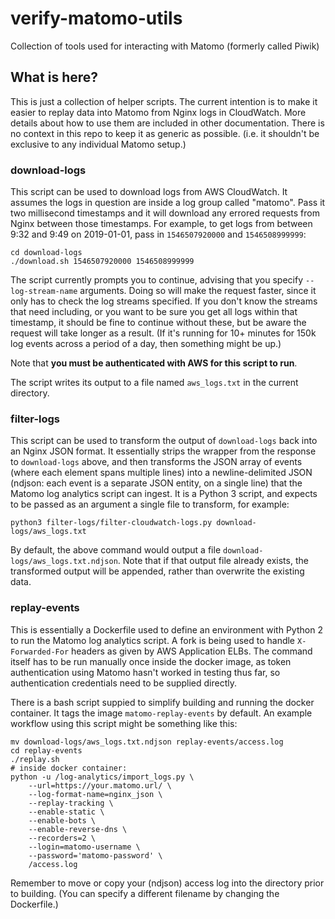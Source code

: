 # verify-matomo-utils

Collection of tools used for interacting with Matomo (formerly called Piwik)

## What is here?

This is just a collection of helper scripts.
The current intention is to make it easier to replay data into Matomo from Nginx logs in CloudWatch.
More details about how to use them are included in other documentation.
There is no context in this repo to keep it as generic as possible.
(i.e. it shouldn't be exclusive to any individual Matomo setup.)

### download-logs

This script can be used to download logs from AWS CloudWatch.
It assumes the logs in question are inside a log group called "matomo".
Pass it two millisecond timestamps and it will download any errored requests from Nginx between those timestamps.
For example, to get logs from between 9:32 and 9:49 on 2019-01-01, pass in `1546507920000` and `1546508999999`:

```
cd download-logs
./download.sh 1546507920000 1546508999999
```

The script currently prompts you to continue, advising that you specify `--log-stream-name` arguments.
Doing so will make the request faster, since it only has to check the log streams specified.
If you don't know the streams that need including, or you want to be sure you get all logs within that timestamp, it should be fine to continue without these, but be aware the request will take longer as a result.
(If it's running for 10+ minutes for 150k log events across a period of a day, then something might be up.)

Note that **you must be authenticated with AWS for this script to run**.

The script writes its output to a file named `aws_logs.txt` in the current directory.

### filter-logs

This script can be used to transform the output of `download-logs` back into an Nginx JSON format.
It essentially strips the wrapper from the response to `download-logs` above, and then transforms the JSON array of events (where each element spans multiple lines) into a newline-delimited JSON (ndjson: each event is a separate JSON entity, on a single line) that the Matomo log analytics script can ingest.
It is a Python 3 script, and expects to be passed as an argument a single file to transform, for example:

```
python3 filter-logs/filter-cloudwatch-logs.py download-logs/aws_logs.txt
```

By default, the above command would output a file `download-logs/aws_logs.txt.ndjson`.
Note that if that output file already exists, the transformed output will be appended, rather than overwrite the existing data.

### replay-events

This is essentially a Dockerfile used to define an environment with Python 2 to run the Matomo log analytics script.
A fork is being used to handle `X-Forwarded-For` headers as given by AWS Application ELBs.
The command itself has to be run manually once inside the docker image, as token authentication using Matomo hasn't worked in testing thus far, so authentication credentials need to be supplied directly.

There is a bash script suppied to simplify building and running the docker container.
It tags the image `matomo-replay-events` by default.
An example workflow using this script might be something like this:

```
mv download-logs/aws_logs.txt.ndjson replay-events/access.log
cd replay-events
./replay.sh
# inside docker container:
python -u /log-analytics/import_logs.py \
    --url=https://your.matomo.url/ \
    --log-format-name=nginx_json \
    --replay-tracking \
    --enable-static \
    --enable-bots \
    --enable-reverse-dns \
    --recorders=2 \
    --login=matomo-username \
    --password='matomo-password' \
    /access.log
```

Remember to move or copy your (ndjson) access log into the directory prior to building.
(You can specify a different filename by changing the Dockerfile.)
